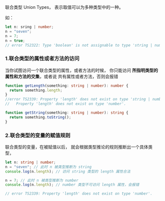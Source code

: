 联合类型 Union Types， 表示取值可以为多种类型中的一种。

如：

```typescript
let n: sring | number;
n = "seven";
n = 7;
n = true;
// error TS2322: Type 'boolean' is not assignable to type 'string | number'.Type 'boolean' is not assignable to type 'number'.
```

### 1.联合类型的属性或者方法的访问

当你试图访问一个联合类型的属性，或者方法的时候， 你只能访问 **所指明类型的 属性和方法的交集**，或者说 共有属性或者方法，否则会报错

```typescript
function getLength(something: string | number): number {
  return something.length;
}
//error TS2339: Property 'length' does not exist on type 'string | number'.
//   Property 'length' does not exist on type 'number'.
```

```typescript
function getString(something: string | number): string {
  return something.toString();
}
```

### 2.联合类型的变量的赋值规则

联合类型的变量，在被赋值以后， 就会根据类型推论的规则推断出一个具体类型，

```ts
let n: string | number;
n = "seven"; // 此时 n 被类型推断为 string
console.log(n.length); // 访问 string 类型的 length 属性合法

n = 7; // 此时 n 被类型推断为 number
console.log(n.length); // number 类型不可访问 length 属性，会报错

// error TS2339: Property 'length' does not exist on type 'number'.
```
